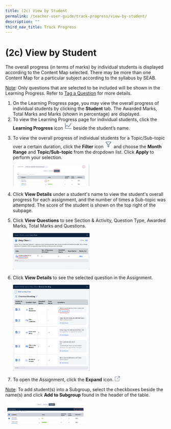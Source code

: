 ```yaml
---
title: (2c) View by Student
permalink: /teacher-user-guide/track-progress/view-by-student/
description: ""
third_nav_title: Track Progress
---
```

<h1 id="-2c-view-by-student">(2c) View by Student</h1>
<p>The overall progress (in terms of marks) by individual students is displayed according to the Content Map selected. There may be more than one Content Map for a particular subject according to the syllabus by SEAB.</p>
<p><u>Note</u>: Only questions that are selected to be included will be shown in the Learning Progress. Refer to <a target="_blank" href="/teacher-user-guide/author/add-question-tags/">Tag a Question</a> for more details.</p>
<ol>
<li>On the Learning Progress page, you may view the overall progress of individual students by clicking the <strong>Student</strong> tab. The Awarded Marks, Total Marks and Marks (shown in percentage) are displayed.</li>
<li>To view the Learning Progress page for individual students, click the <strong>Learning Progress</strong> icon <img style="width:1.5rem; display: inline;" src="/images/Icons/LearningProgress.svg"> beside the student’s name. </li>
<li><p>To view the overall progress of individual students for a Topic/Sub-topic over a certain duration, click the <strong>Filter</strong> icon <img style="width:1.5rem; display: inline;" src="/images/Icons/Filter24.svg"> and choose the <strong>Month Range</strong> and <strong>Topic/Sub-topic</strong> from the dropdown list. Click <strong>Apply</strong> to perform your selection.</p>
<p><img style="width: 50%;" src="/images/2Teacher/TP-LP7.png"></p>
</li>
<li><p>Click <strong>View Details</strong> under a student's name to view the student's overall progress for each assignment, and the number of times a Sub-topic was attempted. The score of the student is shown on the top right of the subpage.</p>
</li>
<li><p>Click <strong>View Questions</strong> to see Section &amp; Activity, Question Type, Awarded Marks, Total Marks and Questions.</p>
<p><img style="width: 50%;" src="/images/2Teacher/TP-LP8.png"></p>
</li>
<li><p>Click <strong>View Details</strong> to see the selected question in the Assignment.</p>
<p><img style="width: 50%;" src="/images/2Teacher/TP-LP9.png"></p>
</li>
<li><p>To open the Assignment, click the <strong>Expand</strong> icon. <img style="width:1rem; display: inline;" src="/images/Icons/external-link.svg"></p>
</li>
</ol>
<p><u>Note</u>: To add student(s) into a Subgroup, select the checkboxes beside the name(s) and click <strong>Add to Subgroup</strong> found in the header of the table.</p><img style="width: 50%;" src="/images/2Teacher/TP-LP10.png">